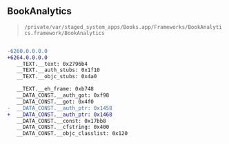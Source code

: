 ## BookAnalytics

> `/private/var/staged_system_apps/Books.app/Frameworks/BookAnalytics.framework/BookAnalytics`

```diff

-6260.0.0.0.0
+6264.0.0.0.0
   __TEXT.__text: 0x2796b4
   __TEXT.__auth_stubs: 0x1f10
   __TEXT.__objc_stubs: 0x4a0

   __TEXT.__eh_frame: 0xb748
   __DATA_CONST.__auth_got: 0xf98
   __DATA_CONST.__got: 0x4f0
-  __DATA_CONST.__auth_ptr: 0x1458
+  __DATA_CONST.__auth_ptr: 0x1468
   __DATA_CONST.__const: 0x17bb8
   __DATA_CONST.__cfstring: 0x400
   __DATA_CONST.__objc_classlist: 0x120

```
